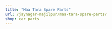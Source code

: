 ```yaml
---
title: "Maa Tara Spare Parts"
url: /jaynagar-majilpur/maa-tara-spare-parts/
shop: car parts
---
```


